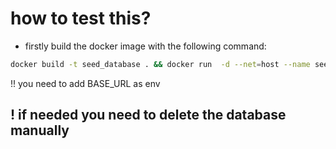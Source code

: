 # how to test this?
- firstly build the docker image with the following command:
```bash
docker build -t seed_database . && docker run  -d --net=host --name seed_database seed_database
```
!! you need to add BASE_URL as env

## ! if needed you need to delete the database manually